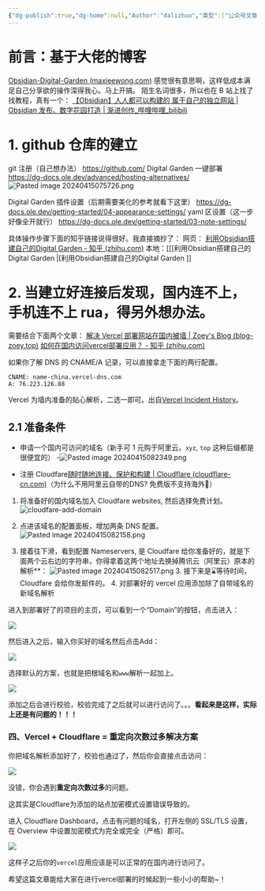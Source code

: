 ```yaml
---
{"dg-publish":true,"dg-home":null,"Author":"dalizhuo","类型":["公众号文章"],"tags":["工具软件","工具软件/数字花园","obsidian"],"备注":null,"permalink":"/基于Obsidian的个人数字花园/","dgPassFrontmatter":true}
---
```



# 前言：基于大佬的博客
[Obsidian-Digital-Garden (maxieewong.com)](https://garden.maxieewong.com/000.wiki/Obsidian-Digital-Garden/)
感觉很有意思啊，这样低成本满足自己分享欲的操作深得我心。马上开搞。
陌生名词很多，所以也在 B 站上找了找教程，真有一个：
[【Obsidian】人人都可以构建的 属于自己的独立网站 | Obsidian 发布、数字花园打造 | 渐进创作_哔哩哔哩_bilibili](https://www.bilibili.com/video/BV1HF411173m/?spm_id_from=333.337.search-card.all.click&vd_source=657e94a564f00cc09309946e94d463dc)

# 1. github 仓库的建立
git 注册（自己想办法） https://github.com/
Digital Garden 一键部署 https://dg-docs.ole.dev/advanced/hosting-alternatives/ 
![Pasted image 20240415075726.png](/img/user/%E9%99%84%E4%BB%B6/Pasted%20image%2020240415075726.png)


Digital Garden 插件设置（后期需要美化的参考就看下这里） https://dg-docs.ole.dev/getting-started/04-appearance-settings/ 
yaml 区设置（这一步好像全开就行） https://dg-docs.ole.dev/getting-started/03-note-settings/

具体操作步骤下面的知乎链接说得很好。我直接摘抄了：
网页： [利用Obsidian搭建自己的Digital Garden - 知乎 (zhihu.com)](https://zhuanlan.zhihu.com/p/677556713)
本地：[[[利用Obsidian搭建自己的Digital Garden \|[利用Obsidian搭建自己的Digital Garden ]]

# 2. 当建立好连接后发现，国内连不上，手机连不上 rua，得另外想办法。

需要结合下面两个文章：
[解决 Vercel 部署网站在国内被墙 | Zoey's Blog (blog-zoey.top)](https://blog-zoey.top/posts/vercel-dns-china)
[如何在国内访问vercel部署应用？ - 知乎 (zhihu.com)](https://zhuanlan.zhihu.com/p/666912903)

如果你了解 DNS 的 CNAME/A 记录，可以直接拿走下面的两行配置。
```
CNAME: name-china.vercel-dns.com
A: 76.223.126.88
```
Vercel 为墙内准备的贴心解析，二选一即可。出自[Vercel Incident History](https://www.vercel-status.com/history)。


## 2.1 准备条件

- 申请一个国内可访问的域名（新手可 1 元购于阿里云，`xyz`, `top` 这种后缀都是很便宜的）
-![Pasted image 20240415082349.png](/img/user/%E9%99%84%E4%BB%B6/Pasted%20image%2020240415082349.png)

- 注册 Cloudfare[随时随地连接、保护和构建 | Cloudflare (cloudflare-cn.com)](https://www.cloudflare-cn.com/)（为什么不用阿里云自带的DNS? 免费版不支持海外🚬）

1. 将准备好的国内域名加入 Cloudfare websites, 然后选择免费计划。![cloudfare-add-domain](https://blog-zoey.top/static/images/cloudfare-add-domain.png)
2. 点进该域名的配置面板，增加两条 DNS 配置。
![Pasted image 20240415082158.png](/img/user/%E9%99%84%E4%BB%B6/Pasted%20image%2020240415082158.png)


3. 接着往下滑，看到配置 Nameservers, 是 Cloudfare 给你准备好的，就是下面两个云右边的字符串，你得拿着这两个地址去换掉腾讯云（阿里云）原本的解析**：
   ![Pasted image 20240415082517.png](/img/user/%E9%99%84%E4%BB%B6/Pasted%20image%2020240415082517.png)
   3. 接下来是⌛️等待时间，Cloudfare 会给你发邮件的。
   4. 对部署好的 vercel 应用添加除了自带域名的新域名解析

进入到部署好了的项目的主页，可以看到一个“Domain”的按钮，点击进入：

![](https://pic2.zhimg.com/80/v2-0f4c6893783cdaba73050a122cbb7615_720w.webp)

然后进入之后，输入你买好的域名然后点击Add：

![](https://pic2.zhimg.com/80/v2-8052786687ff4888c58ebe1c487b8e29_720w.webp)

选择默认的方案，也就是把根域名和`www`解析一起加上。

![](https://pic4.zhimg.com/80/v2-ecded43097acb4f031101f724e3b2403_720w.webp)

添加之后会进行校验，校验完成了之后就可以进行访问了。。。**看起来是这样，实际上还是有问题的！！！**

### 四、Vercel + Cloudflare = 重定向次数过多解决方案

你把域名解析添加好了，校验也通过了，然后你会直接点击访问：

![](https://pic2.zhimg.com/80/v2-5a59b0726e58cad8dfbaefa3059fae95_720w.webp)

没错，你会遇到**重定向次数过多**的问题。

这其实是Cloudflare为添加的站点加密模式设置错误导致的。

进入 Cloudflare Dashboard，点击有问题的域名，打开左侧的 SSL/TLS 设置，在 Overview 中设置加密模式为完全或完全（严格）即可。

![](https://pic1.zhimg.com/80/v2-13f714c1543f459afab80973ba45dd60_720w.webp)

这样子之后你的`vercel`应用应该是可以正常的在国内进行访问了。

希望这篇文章能给大家在进行vercel部署的时候起到一些小小的帮助~！










